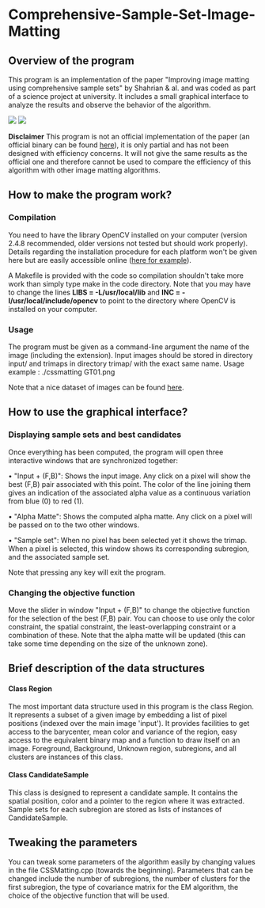 Comprehensive-Sample-Set-Image-Matting
======================================

## Overview of the program

This program is an implementation of the paper "Improving image matting using comprehensive sample sets" by Shahrian & al. and was coded as part of a science project at university. It includes a small graphical interface to analyze the results and observe the behavior of the algorithm.

![](http://dchiffresdnotes.fr/projects/cssmatting/prev1.png) ![](http://dchiffresdnotes.fr/projects/cssmatting/prev2.png)

**Disclaimer** This program is not an official implementation of the paper (an official binary can be found [here](http://www.alphamatting.com/ComprehensiveSampling.zip)), it is only partial and has not been designed with efficiency concerns. It will not give the same results as the official one and therefore cannot be used to compare the efficiency of this algorithm with other image matting algorithms.

## How to make the program work?

### Compilation

You need to have the library OpenCV installed on your computer (version 2.4.8 recommended, older versions not tested but should work properly). Details regarding the installation procedure for each platform won't be given here but are easily accessible online ([here for example](http://docs.opencv.org/doc/tutorials/introduction/table_of_content_introduction/table_of_content_introduction.html)).

A Makefile is provided with the code so compilation shouldn't take more work than simply type make in the code directory. Note that you may have to change the lines **LIBS = -L/usr/local/lib** and **INC = -I/usr/local/include/opencv** to point to the directory where OpenCV is installed on your computer.

### Usage

The program must be given as a command-line argument the name of the image (including the extension). Input images should be stored in directory input/ and trimaps in directory trimap/ with the exact same name. Usage example : ./cssmatting GT01.png

Note that a nice dataset of images can be found [here](http://www.alphamatting.com/datasets.php).

## How to use the graphical interface?

### Displaying sample sets and best candidates

Once everything has been computed, the program will open three interactive windows that are synchronized together:

• "Input + (F,B)": Shows the input image. Any click on a pixel will show the best (F,B) pair associated with this point. The color of the line joining them gives an indication of the associated alpha value as a continuous variation from blue (0) to red (1).

• "Alpha Matte": Shows the computed alpha matte. Any click on a pixel will be passed on to the two other windows.

• "Sample set": When no pixel has been selected yet it shows the trimap. When a pixel is selected, this window shows its corresponding subregion, and the associated sample set.

Note that pressing any key will exit the program.

### Changing the objective function

Move the slider in window "Input + (F,B)" to change the objective function for the selection of the best (F,B) pair. You can choose to use only the color constraint, the spatial constraint, the least-overlapping constraint or a combination of these. Note that the alpha matte will be updated (this can take some time depending on the size of the unknown zone).

## Brief description of the data structures

#### Class Region

The most important data structure used in this program is the class Region. It represents a subset of a given image by embedding a list of pixel positions (indexed over the main image 'input'). It provides facilities to get access to the barycenter, mean color and variance of the region, easy access to the equivalent binary map and a function to draw itself on an image. Foreground, Background, Unknown region, subregions, and all clusters are instances of this class.

#### Class CandidateSample

This class is designed to represent a candidate sample. It contains the spatial position, color and a pointer to the region where it was extracted. Sample sets for each subregion are stored as lists of instances of CandidateSample.

## Tweaking the parameters

You can tweak some parameters of the algorithm easily by changing values in the file CSSMatting.cpp (towards the beginning). Parameters that can be changed include the number of subregions, the number of clusters for the first subregion, the type of covariance matrix for the EM algorithm, the choice of the objective function that will be used.

